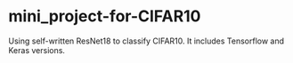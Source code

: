# mini_project-for-CIFAR10
Using self-written ResNet18 to classify CIFAR10. It includes Tensorflow and Keras versions.
